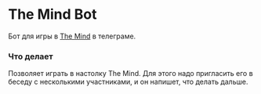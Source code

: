 # The Mind Bot

Бот для игры в [The Mind](https://hobbygames.ru/razum) в телеграме.

### Что делает

Позволяет играть в настолку The Mind.
Для этого надо пригласить его в беседу с несколькими участниками, и он напишет, что делать дальше.

